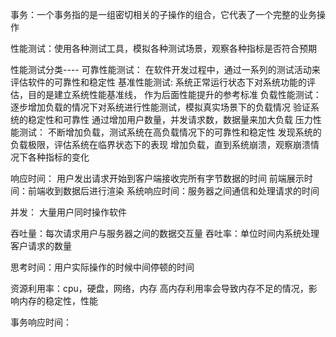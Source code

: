 事务：一个事务指的是一组密切相关的子操作的组合，它代表了一个完整的业务操作

性能测试：使用各种测试工具，模拟各种测试场景，观察各种指标是否符合预期



性能测试分类----
可靠性能测试：
在软件开发过程中，通过一系列的测试活动来评估软件的可靠性和稳定性
基准性能测试:
系统正常运行状态下对系统功能的评估，目的是建立系统性能基准线，
作为后面性能提升的参考标准
负载性能测试：
逐步增加负载的情况下对系统进行性能测试，模拟真实场景下的负载情况
验证系统的稳定性和可靠性
通过增加用户数量，并发请求数，数据量来加大负载
压力性能测试：
不断增加负载，测试系统在高负载情况下的可靠性和稳定性
发现系统的负载极限，评估系统在临界状态下的表现
增加负载，直到系统崩溃，观察崩溃情况下各种指标的变化



响应时间：
用户发出请求开始到客户端接收完所有字节数据的时间
前端展示时间：前端收到数据后进行渲染
系统响应时间：服务器之间通信和处理请求的时间

并发：
大量用户同时操作软件

吞吐量：每次请求用户与服务器之间的数据交互量
吞吐率：单位时间内系统处理客户请求的数量

思考时间：用户实际操作的时候中间停顿的时间

资源利用率：cpu，硬盘，网络，内存
高内存利用率会导致内存不足的情况，影响内存的稳定性，性能

事务响应时间：





